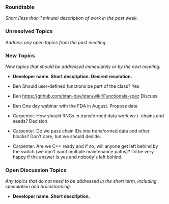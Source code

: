 ### Roundtable
_Short (less than 1 minute) description of work in the past week._

### Unresolved Topics
_Address any open topics from the past meeting._

### New Topics
_New topics that should be addressed immediately or by the next
meeting._

* __Developer name.  Short description.  Desired resolution.__

* Ben Should user-defined functions be part of the class? Yes
* Ben https://github.com/stan-dev/stan/wiki/Functionals-spec Discuss
* Ben One day webinar with the FDA in August. Propose date
* Carpenter.  How should RNGs in transformed data work w.r.t. chains and seeds?  Decision.
* Carpenter.  Do we pass chain IDs into transformed data and other blocks?  Don't care, but we should decide.
* Carpenter.  Are we C++ ready and if so, will anyone get left behind by the switch (we don't want multiple maintenance paths)?  I'd be very happy if the answer is yes and nobody's left behind.

### Open Discussion Topics
_Any topics that do not need to be addressed in the short term,
including speculation and brainstorming._

* __Developer name.  Short description.__
